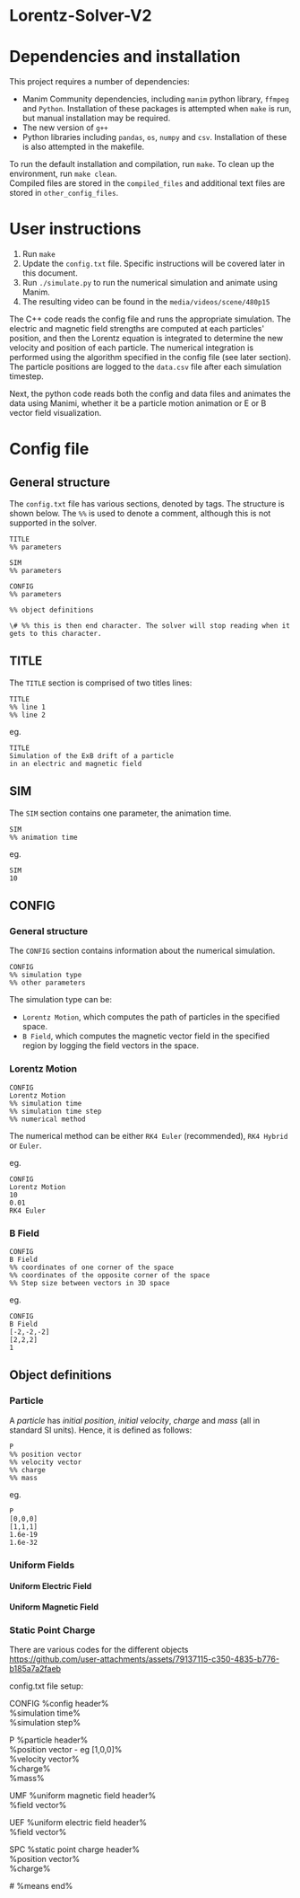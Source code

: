 ﻿# Lorentz-Solver-V2



# Dependencies and installation

This project requires a number of dependencies:  
- Manim Community dependencies, including `manim` python library, `ffmpeg` and `Python`. Installation of these packages is attempted when `make` is run, but manual installation may be required.
- The new version of `g++`
- Python libraries including `pandas`, `os`, `numpy` and `csv`. Installation of these is also attempted in the makefile.

To run the default installation and compilation, run `make`. To clean up the environment, run `make clean`.   
Compiled files are stored in the `compiled_files` and additional text files are stored in `other_config_files`.  

# User instructions

1. Run `make`
2. Update the `config.txt` file. Specific instructions will be covered later in this document.
3. Run `./simulate.py` to run the numerical simulation and animate using Manim.
4. The resulting video can be found in the `media/videos/scene/480p15`

The C++ code reads the config file and runs the appropriate simulation. The electric and magnetic field strengths are computed at each particles' position, and then the Lorentz equation is integrated to determine the new velocity and position of each particle. The numerical integration is performed using the algorithm specified in the config file (see later section). The particle positions are logged to the `data.csv` file after each simulation timestep.  
  
Next, the python code reads both the config and data files and animates the data using Manimi, whether it be a particle motion animation or E or B vector field visualization.  

# Config file

## General structure

The `config.txt` file has various sections, denoted by tags. The structure is shown below. The `%%` is used to denote a comment, although this is not supported in the solver.

```
TITLE
%% parameters

SIM
%% parameters

CONFIG
%% parameters

%% object definitions

\# %% this is then end character. The solver will stop reading when it gets to this character.

```

## TITLE

The `TITLE` section is comprised of two titles lines:
```
TITLE
%% line 1
%% line 2
```
  
eg.
  
```
TITLE
Simulation of the ExB drift of a particle
in an electric and magnetic field
```

## SIM

The `SIM` section contains one parameter, the animation time.
```
SIM
%% animation time
```
  
eg.
  
```
SIM
10
```

## CONFIG

### General structure

The `CONFIG` section contains information about the numerical simulation. 
```
CONFIG
%% simulation type
%% other parameters
```

The simulation type can be:
- `Lorentz Motion`, which computes the path of particles in the specified space.
- `B Field`, which computes the magnetic vector field in the specified region by logging the field vectors in the space.

### Lorentz Motion

```
CONFIG
Lorentz Motion
%% simulation time
%% simulation time step
%% numerical method
```
The numerical method can be either `RK4 Euler` (recommended), `RK4 Hybrid` or `Euler`.  

eg.

```
CONFIG
Lorentz Motion
10
0.01
RK4 Euler
```

### B Field
```
CONFIG
B Field
%% coordinates of one corner of the space
%% coordinates of the opposite corner of the space
%% Step size between vectors in 3D space
```

eg.
```
CONFIG
B Field
[-2,-2,-2]
[2,2,2]
1
```

## Object definitions

### Particle 

A *particle* has *initial position*, *initial velocity*, *charge* and *mass* (all in standard SI units). Hence,  it is defined as follows:
```
P
%% position vector
%% velocity vector
%% charge
%% mass
```
eg.
```
P
[0,0,0]
[1,1,1]
1.6e-19
1.6e-32
```

### Uniform Fields
#### Uniform Electric Field
#### Uniform Magnetic Field

### Static Point Charge













There are various codes for the different objects  
https://github.com/user-attachments/assets/79137115-c350-4835-b776-b185a7a2faeb


config.txt file setup:
  
CONFIG  %config header%  
%simulation time%  
%simulation step%  
  
P   %particle header%  
%position vector - eg [1,0,0]%  
%velocity vector%  
%charge%  
%mass%  
  
UMF  %uniform magnetic field header%  
%field vector%  
  
UEF  %uniform electric field header%  
%field vector%  
    
SPC  %static point charge header%  
%position vector%  
%charge%  
  
\# %means end%  
